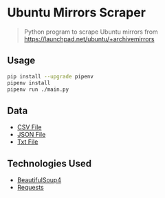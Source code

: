 # Ubuntu Mirrors Scraper

> Python program to scrape Ubuntu mirrors from https://launchpad.net/ubuntu/+archivemirrors

## Usage

```bash
pip install --upgrade pipenv
pipenv install
pipenv run ./main.py
```

## Data

- [CSV File](data/mirrors/ubuntu_mirrors.csv)
- [JSON File](data/mirrors/ubuntu_mirrors.json)
- [Txt File](data/mirrors/ubuntu_mirrors.txt)

## Technologies Used

- [BeautifulSoup4](https://www.crummy.com/software/BeautifulSoup/)
- [Requests](https://requests.readthedocs.io/en/latest/)

